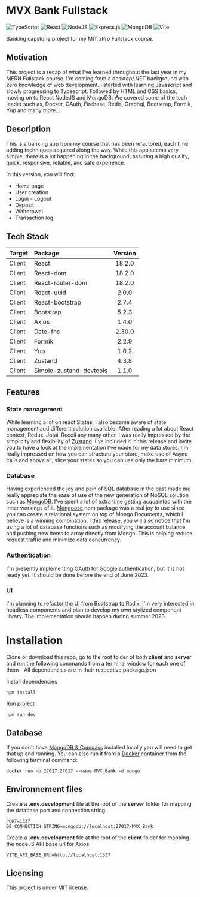 # MVX Bank Fullstack

![TypeScript](https://img.shields.io/badge/typescript-%23007ACC.svg?style=for-the-badge&logo=typescript&logoColor=white) ![React](https://img.shields.io/badge/react-%2320232a.svg?style=for-the-badge&logo=react&logoColor=%2361DAFB) ![NodeJS](https://img.shields.io/badge/node.js-6DA55F?style=for-the-badge&logo=node.js&logoColor=white) ![Express.js](https://img.shields.io/badge/express.js-%23404d59.svg?style=for-the-badge&logo=express&logoColor=%2361DAFB) ![MongoDB](https://img.shields.io/badge/MongoDB-%234ea94b.svg?style=for-the-badge&logo=mongodb&logoColor=white) ![Vite](https://img.shields.io/badge/vite-%23646CFF.svg?style=for-the-badge&logo=vite&logoColor=white)

Banking capstone project for my MIT xPro Fullstack course.

## Motivation

This project is a recap of what I've learned throughout the last year in my MERN Fullstack course. I'm coming from a desktop/.NET background with zero knowledge of web development. I started with learning Javascript and slowly progressing to Typescript. Followed by HTML and CSS basics, moving on to React NodeJS and MongoDB. We covered some of the tech leader such as, Docker, OAuth, Firebase, Redis, Graphql, Bootstrap, Formik, Yup and many more...

## Description

This is a banking app from my course that has been refactored, each time adding techniques acquired along the way. While this app seems very simple, there is a lot happening in the background, assuring a high quality, quick, responsive, reliable, and safe experience.

In this version, you will find:

- Home page
- User creation
- Login - Logout
- Deposit
- Withdrawal
- Transaction log

## Tech Stack

| Target | Package                 | Version |
| :----- | :---------------------- | :-----: |
| Client | React                   | 18.2.0  |
| Client | React-dom               | 18.2.0  |
| Client | React-router-dom        | 18.2.0  |
| Client | React-uuid              |  2.0.0  |
| Client | React-bootstrap         |  2.7.4  |
| Client | Bootstrap               |  5.2.3  |
| Client | Axios                   |  1.4.0  |
| Client | Date-fns                | 2.30.0  |
| Client | Formik                  |  2.2.9  |
| Client | Yup                     |  1.0.2  |
| Client | Zustand                 |  4.3.8  |
| Client | Simple-zustand-devtools |  1.1.0  |

## Features

### State management

While learning a lot on react States, I also became aware of state management and different solution available. After reading a lot about React context, Redux, Jotai, Recoil any many other, I was really impressed by the simplicity and flexibility of [Zustand](https://github.com/pmndrs/zustand). I've included it in this release and invite you to have a look at the implementation I've made for my data stores. I'm really impressed on how you can structure your store, make use of Async calls and above all, slice your states so you can use only the bare minimum.

### Database

Having experienced the joy and pain of SQL database in the past made me really appreciate the ease of use of the new generation of NoSQL solution such as [MongoDB](https://www.mongodb.com/). I've spent a lot of extra time getting acquainted with the inner workings of it. [Mongoose](https://mongoosejs.com/) npm package was a real joy to use since you can create a relational system on top of Mongo Documents, which I believe is a winning combination. I this release, you will also notice that I'm using a lot of database functions such as modifying the account balance and pushing new items to array directly from Mongo. This is helping reduce request traffic and minimize data concurrency.

### Authentication

I'm presently implementing OAuth for Google authentication, but it is not ready yet. It should be done before the end of June 2023.

### UI

I'm planning to refactor the UI from Bootstrap to Radix. I'm very interested in headless components and plan to develop my own stylized component library. The implementation should happen during summer 2023.

# Installation

Clone or download this repo, go to the root folder of both **client** and **server** and run the following commands from a terminal window for each one of them - All dependencies are in their respective package.json

Install dependencies

```
npm install
```

Run project

```
npm run dev
```

## Database

If you don't have [MongoDB & Compass](https://www.mongodb.com/docs/compass/master/install/) installed locally you will need to get that up and running. You can also run it from a [Docker](https://www.docker.com/products/docker-desktop/) container from the following terminal command:

```
docker run -p 27017:27017 --name MVX_Bank -d mongo
```

## Environnement files

Create a **.env.development** file at the root of the **server** folder for mapping the database port and connection string.

```
PORT=1337
DB_CONNECTION_STRING=mongodb://localhost:27017/MVX_Bank
```

Create a **.env.development** file at the root of the **client** folder for mapping the nodeJS API base url for Axios.

```
VITE_API_BASE_URL=http://localhost:1337
```

## Licensing

This project is under MIT license.
